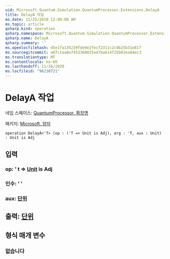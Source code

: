 ```yaml
---
uid: Microsoft.Quantum.Simulation.QuantumProcessor.Extensions.DelayA
title: DelayA 작업
ms.date: 11/25/2020 12:00:00 AM
ms.topic: article
qsharp.kind: operation
qsharp.namespace: Microsoft.Quantum.Simulation.QuantumProcessor.Extensions
qsharp.name: DelayA
qsharp.summary: ''
ms.openlocfilehash: d5e1fa135239fde9e2fecf2311c2c9b25b31e817
ms.sourcegitcommit: a87c1aa8e7453360025e47ba614f25b02ea84ec3
ms.translationtype: MT
ms.contentlocale: ko-KR
ms.lasthandoff: 11/26/2020
ms.locfileid: "96230721"
---
```

# <a name="delaya-operation"></a>DelayA 작업

네임 스페이스: [QuantumProcessor. 확장명](xref:Microsoft.Quantum.Simulation.QuantumProcessor.Extensions)

패키지: [Microsoft. 양자](https://nuget.org/packages/Microsoft.Quantum.QSharp.Core)




```qsharp
operation DelayA<'T> (op : ('T => Unit is Adj), arg : 'T, aux : Unit) : Unit is Adj
```


## <a name="input"></a>입력

### <a name="op--t--unit--is-adj"></a>op: ' t => [Unit](xref:microsoft.quantum.lang-ref.unit)  is Adj




### <a name="arg--t"></a>인수: ' '




### <a name="aux--unit"></a>aux: [단위](xref:microsoft.quantum.lang-ref.unit)





## <a name="output--unit"></a>출력: [단위](xref:microsoft.quantum.lang-ref.unit)



## <a name="type-parameters"></a>형식 매개 변수

### <a name="t"></a>없습니다

